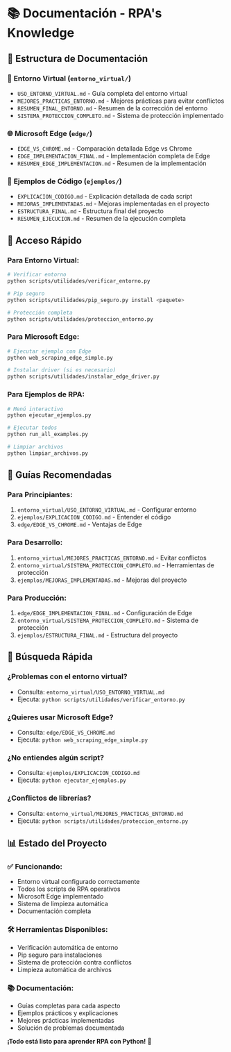 # 📚 Documentación - RPA's Knowledge

## 📁 Estructura de Documentación

### 🐍 **Entorno Virtual** (`entorno_virtual/`)
- `USO_ENTORNO_VIRTUAL.md` - Guía completa del entorno virtual
- `MEJORES_PRACTICAS_ENTORNO.md` - Mejores prácticas para evitar conflictos
- `RESUMEN_FINAL_ENTORNO.md` - Resumen de la corrección del entorno
- `SISTEMA_PROTECCION_COMPLETO.md` - Sistema de protección implementado

### 🌐 **Microsoft Edge** (`edge/`)
- `EDGE_VS_CHROME.md` - Comparación detallada Edge vs Chrome
- `EDGE_IMPLEMENTACION_FINAL.md` - Implementación completa de Edge
- `RESUMEN_EDGE_IMPLEMENTACION.md` - Resumen de la implementación

### 🤖 **Ejemplos de Código** (`ejemplos/`)
- `EXPLICACION_CODIGO.md` - Explicación detallada de cada script
- `MEJORAS_IMPLEMENTADAS.md` - Mejoras implementadas en el proyecto
- `ESTRUCTURA_FINAL.md` - Estructura final del proyecto
- `RESUMEN_EJECUCION.md` - Resumen de la ejecución completa

## 🚀 **Acceso Rápido**

### **Para Entorno Virtual:**
```bash
# Verificar entorno
python scripts/utilidades/verificar_entorno.py

# Pip seguro
python scripts/utilidades/pip_seguro.py install <paquete>

# Protección completa
python scripts/utilidades/proteccion_entorno.py
```

### **Para Microsoft Edge:**
```bash
# Ejecutar ejemplo con Edge
python web_scraping_edge_simple.py

# Instalar driver (si es necesario)
python scripts/utilidades/instalar_edge_driver.py
```

### **Para Ejemplos de RPA:**
```bash
# Menú interactivo
python ejecutar_ejemplos.py

# Ejecutar todos
python run_all_examples.py

# Limpiar archivos
python limpiar_archivos.py
```

## 📖 **Guías Recomendadas**

### **Para Principiantes:**
1. `entorno_virtual/USO_ENTORNO_VIRTUAL.md` - Configurar entorno
2. `ejemplos/EXPLICACION_CODIGO.md` - Entender el código
3. `edge/EDGE_VS_CHROME.md` - Ventajas de Edge

### **Para Desarrollo:**
1. `entorno_virtual/MEJORES_PRACTICAS_ENTORNO.md` - Evitar conflictos
2. `entorno_virtual/SISTEMA_PROTECCION_COMPLETO.md` - Herramientas de protección
3. `ejemplos/MEJORAS_IMPLEMENTADAS.md` - Mejoras del proyecto

### **Para Producción:**
1. `edge/EDGE_IMPLEMENTACION_FINAL.md` - Configuración de Edge
2. `entorno_virtual/SISTEMA_PROTECCION_COMPLETO.md` - Sistema de protección
3. `ejemplos/ESTRUCTURA_FINAL.md` - Estructura del proyecto

## 🎯 **Búsqueda Rápida**

### **¿Problemas con el entorno virtual?**
- Consulta: `entorno_virtual/USO_ENTORNO_VIRTUAL.md`
- Ejecuta: `python scripts/utilidades/verificar_entorno.py`

### **¿Quieres usar Microsoft Edge?**
- Consulta: `edge/EDGE_VS_CHROME.md`
- Ejecuta: `python web_scraping_edge_simple.py`

### **¿No entiendes algún script?**
- Consulta: `ejemplos/EXPLICACION_CODIGO.md`
- Ejecuta: `python ejecutar_ejemplos.py`

### **¿Conflictos de librerías?**
- Consulta: `entorno_virtual/MEJORES_PRACTICAS_ENTORNO.md`
- Ejecuta: `python scripts/utilidades/proteccion_entorno.py`

## 📊 **Estado del Proyecto**

### **✅ Funcionando:**
- Entorno virtual configurado correctamente
- Todos los scripts de RPA operativos
- Microsoft Edge implementado
- Sistema de limpieza automática
- Documentación completa

### **🛠️ Herramientas Disponibles:**
- Verificación automática de entorno
- Pip seguro para instalaciones
- Sistema de protección contra conflictos
- Limpieza automática de archivos

### **📚 Documentación:**
- Guías completas para cada aspecto
- Ejemplos prácticos y explicaciones
- Mejores prácticas implementadas
- Solución de problemas documentada

**¡Todo está listo para aprender RPA con Python!** 🚀 